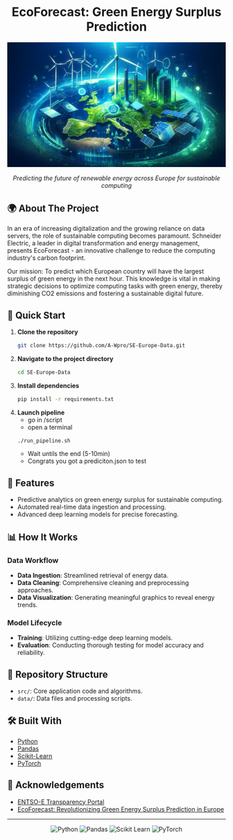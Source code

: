 <div align="center">

# EcoForecast: Green Energy Surplus Prediction

![Green Energy](green_energy_header.png)

*Predicting the future of renewable energy across Europe for sustainable computing*



</div>

## 🌍 About The Project

In an era of increasing digitalization and the growing reliance on data servers, the role of sustainable computing becomes paramount. Schneider Electric, a leader in digital transformation and energy management, presents EcoForecast - an innovative challenge to reduce the computing industry's carbon footprint.

Our mission: To predict which European country will have the largest surplus of green energy in the next hour. This knowledge is vital in making strategic decisions to optimize computing tasks with green energy, thereby diminishing CO2 emissions and fostering a sustainable digital future.

<div align="center">

</div>

## 🚀 Quick Start

1. **Clone the repository**
   ```sh
   git clone https://github.com/A-Wpro/SE-Europe-Data.git
   ```
2. **Navigate to the project directory**
   ```sh
   cd SE-Europe-Data
   ```
3. **Install dependencies**
   ```sh
   pip install -r requirements.txt
   ```
3. **Launch pipeline**
   - go in /script
   - open a terminal
   ```sh
   ./run_pipeline.sh
   ```
   - Wait untils the end (5-10min)
   - Congrats you got a prediciton.json to test
## 💼 Features

- Predictive analytics on green energy surplus for sustainable computing.
- Automated real-time data ingestion and processing.
- Advanced deep learning models for precise forecasting.

## 📊 How It Works

### Data Workflow

- **Data Ingestion**: Streamlined retrieval of energy data.
- **Data Cleaning**: Comprehensive cleaning and preprocessing approaches.
- **Data Visualization**: Generating meaningful graphics to reveal energy trends.

### Model Lifecycle

- **Training**: Utilizing cutting-edge deep learning models.
- **Evaluation**: Conducting thorough testing for model accuracy and reliability.

## 📁 Repository Structure

- `src/`: Core application code and algorithms.
- `data/`: Data files and processing scripts.

## 🛠 Built With

- [Python](https://www.python.org/)
- [Pandas](https://pandas.pydata.org/)
- [Scikit-Learn](https://scikit-learn.org/)
- [PyTorch](https://pytorch.org/)

## 🙌 Acknowledgements

- [ENTSO-E Transparency Portal](https://transparency.entsoe.eu/)
- [EcoForecast: Revolutionizing Green Energy Surplus Prediction in Europe](https://nuwe.io/dev/competitions/schneider-electric-european-2023/ecoforecast-revolutionizing-green-energy-surplus-prediction-in-europe/)

---

<div align="center">

![Python](https://img.shields.io/badge/python-v3.7-blue?style=for-the-badge&logo=python)
![Pandas](https://img.shields.io/badge/pandas-v1.2.4-blue?style=for-the-badge&logo=pandas)
![Scikit Learn](https://img.shields.io/badge/scikit_learn-v0.24.2-blue?style=for-the-badge&logo=scikit-learn)
![PyTorch](https://img.shields.io/badge/pytorch-v1.8.1-red?style=for-the-badge&logo=pytorch)

</div>
